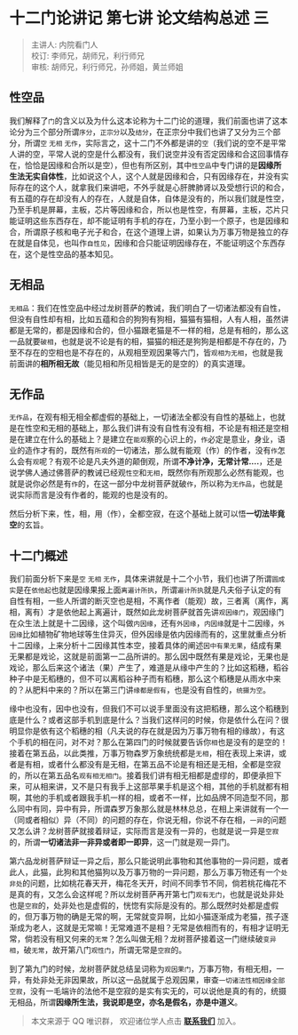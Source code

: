 # 十二门论讲记 第七讲 论文结构总述 三

> 主讲人: 内院看门人 <br />
> 校订: 李师兄，胡师兄，利行师兄 <br />
> 审核: 胡师兄，利行师兄，孙师姐，黄兰师姐 <br />

## 性空品

我们解释了`门`的含义以及为什么这本论称为十二门论的道理，我们前面也讲了这本论分为三个部分所谓`序分`，`正宗分`以及`结分`，在正宗分中我们也讲了又分为三个部分，所谓`空` `无相` `无作`，实际言之，这十二门不外都是讲的`空`（我们说的空不是平常人讲的空，平常人说的空是什么都没有，我们说空并没有否定因缘和合这回事情存在，恰恰是因缘和合所以是空），但也有所区别，其中`性空品`中专门讲的是**因缘所生法无实自体性**，比如说这个人，这个人就是因缘和合，只有因缘存在，并没有实际存在的这个人，就拿我们来讲吧，不外乎就是心肝脾肺肾以及受想行识的和合，有五蕴的存在却没有人的存在，人就是自体，自体是没有的，所以我们就是性空，乃至手机是屏幕，主板，芯片等因缘和合，所以也是性空，有屏幕，主板，芯片只能证明这些东西存在，却不能证明有手机的存在，乃至小到一个原子，也是因缘和合，所谓原子核和电子光子和合，在这个道理上讲，如果认为万事万物是独立的存在就是自体见，也叫作`自性见`，因缘和合只能证明因缘存在，不能证明这个东西存在，这个是性空品的基本知见。

## 无相品

`无相品`：我们在性空品中经过龙树菩萨的教诫，我们明白了一切诸法都没有自性，但没有自性却有相，比如五蕴和合的狗狗有狗相，猫猫有猫相，人有人相，虽然讲都是无常的，都是因缘和合的，但小猫跟老猫是不一样的相，总是有相的，那么这一品就要`破相`，也就是说不论是有的相，猫猫的相还是狗狗是相都是不存在的，乃至不存在的空相也是不存在的，从观相至观因果等六门，皆`观相为无相`，也就是我前面讲的**相所相无故**（能见相和所见相皆是无的是空的）的真实道理。

## 无作品

`无作品`，在观有相无相全都虚假的基础上，一切诸法全都没有自性的基础上，也就是在性空和无相的基础上，那么我们讲有没有自性有没有相，不论是有相还是空相是在建立在什么的基础上？是建立在`能观`察的心识上的，`作`必定是意业，身业，语业的造作才有的，既然有`所观`的一切诸法，那么就有能观（作）的作者，没有`作`怎么会有`观`呢？有观不论是凡夫外道的颠倒观，所谓**不净计净，无常计常....**，还是说学佛人通过佛菩萨的教诫已经观`性空`和`无相`，既然你有所观那么必然有能观，也就是说你必然是有`作`的，在这一部分中龙树菩萨就破`作`，所以称为`无作品`，也就是说实际而言是没有作者的，能观的也是没有的。

然后分析下来，性，相，用（作），全都空寂，在这个基础上就可以悟**一切法毕竟空**的玄旨。

## 十二门概述

我们前面分析下来是`空` `无相` `无作`，具体来讲就是十二个小节，我们也讲了所谓`圆成实`是在`依他起`也就是因缘果报上面`离遍计所执`，所谓`遍计所执`就是凡夫俗子认定的有自性有相，一些人所谓的断灭空也是相，不离作者（能观）故，三者离（离作，离相，离有）才是依他起上离遍计，既然如此龙树菩萨就首先讲`观因缘门`，观因缘门在众生法上就是十二因缘，这个叫做`内因缘`，还有`外因缘`，`内因缘`就是十二因缘，`外因缘`比如植物矿物地球等生住异灭，但外因缘是依内因缘而有的，这里就重点分析十二因缘，上来分析十二因缘其性本空，接着具体的阐述`因中有果无果`，结成有果无果都是戏论，这就是前面第一二品所讲的。那么因中既然有果是戏论，无果也是戏论，那么后来这个诸法（果）产生了，难道是从缘中产生的？比如这稻穗，稻谷种子中是无稻穗的，但不可以离稻谷种子而有稻穗，那么这个稻穗是从雨水中来的？从肥料中来的？所以在第三门讲`缘都是假有`，也是没有自性的，`统摄为空`。

缘中也没有，因中也没有，但我们不可以说手里面没有这把稻穗，那么这个稻穗到底是什么？或者这部手机到底是什么？当我们这样问的时候，你是依什么在问？很明显你是依有这个稻穗的相（凡夫说的存在就是因为万事万物有相的缘故），有这个手机的相在问，对不对？那么在第四门的时候就要告诉你`相`也是没有的是空的！接着在第五品，以此类推，万事万物森罗万象统统都是`无相`，相在表现上来讲，或者是有相，或者什么都没有是无相，在第五品不论是有相还是无相，全都是空寂的，所以在第五品名`观有相无相门`。接着我们讲有相无相都是虚缪的，即便承担下来，可从相来讲，又不是只有我手上这部苹果手机是这个相，其他的手机就都有相啊，其他的手机或者跟我手机一样的相，或者不一样，比如品牌不同造型不同，那么同中有同，异中有异，所谓森罗万象那么就是林林总总，在相上来讲就有一个一（同或者相似）异（不同）的问题的存在，你说无相，你说不存在相，`一异`的问题又怎么讲？龙树菩萨就接着辩证，实际而言是没有一异的，也就是说一异是`空寂`的，所谓**一切诸法非一非异或者即一即异**，这一门就是观一异门。

第六品龙树菩萨辩证一异之后，那么只能说明此事物和其他事物的一异问题，或者此人，此猫，此狗和其他猫狗以及万事万物的一异问题，那么万事万物还有一个`处非处`的问题，比如桃花春天开，梅花冬天开，时间不同季节不同，倘若桃花梅花不是真的有，又怎么会这样呢？所以龙树菩萨再开第七门`观有无门`，也就是说处非处也是`空寂`的，处非处也是虚假的，恍惚有实际是没有的。那么既然时处都是虚假的，但万事万物的确是无常的啊，无常就变异啊，比如小猫逐渐成为老猫，孩子逐渐成为老人，这就是无常嘛！无常难道不是相？无常是依相而有的，有相才证明无常，倘若没有相又何来的`无常`？怎么叫做无相？龙树菩萨接着这一门继续破`变异相`，破`无常`，故开第八门`观性门`，所谓无常是`空寂`的。

到了第九门的时候，龙树菩萨就总结呈词称为`观因果门`，万事万物，有相无相，一异，有处非处无非因果故，所以这一品就属于总观因果，审查`一切诸法性相因缘全部空寂`，没有一毛端许的法他不是空寂的是实有实无的，可以说他是真的有的，统摄无相品，所谓**因缘所生法，我说即是空，亦名是假名，亦是中道义**。

> 本文来源于 QQ 唯识群， 欢迎诸位学人点击 **[联系我们](https://mp.weixin.qq.com/s/lZCfWjmLjgNR165Tx4_bCQ)** 加入。
